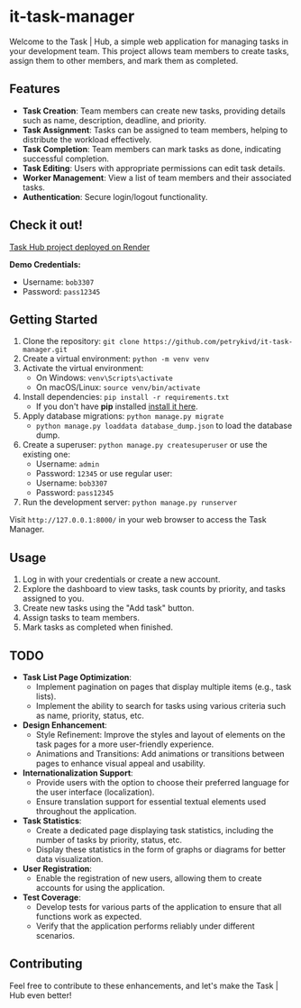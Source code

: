 # it-task-manager

Welcome to the Task | Hub, a simple web application for managing tasks in your development team. This project allows
team members to create tasks, assign them to other members, and mark them as completed.

## Features

- **Task Creation**: Team members can create new tasks, providing details such as name, description, deadline, and
  priority.
- **Task Assignment**: Tasks can be assigned to team members, helping to distribute the workload effectively.
- **Task Completion**: Team members can mark tasks as done, indicating successful completion.
- **Task Editing**: Users with appropriate permissions can edit task details.
- **Worker Management**: View a list of team members and their associated tasks.
- **Authentication**: Secure login/logout functionality.

## Check it out!

[Task Hub project deployed on Render](https://task-manager-j8w3.onrender.com/)

**Demo Credentials:**
- Username: `bob3307` 
- Password: `pass12345`

## Getting Started

1. Clone the repository: ` git clone https://github.com/petrykivd/it-task-manager.git `
2. Create a virtual environment: `python -m venv venv`
3. Activate the virtual environment:
    - On Windows: `venv\Scripts\activate`
    - On macOS/Linux: `source venv/bin/activate`
4. Install dependencies: `pip install -r requirements.txt`
    - If you don't have **pip** installed  [install it here](https://pip.pypa.io/en/stable/installation/#).
5. Apply database migrations: `python manage.py migrate`
    - `python manage.py loaddata database_dump.json` to load the database dump.
6. Create a superuser: `python manage.py createsuperuser` or use the existing one:
    - Username: `admin`
    - Password: `12345`
      or use regular user:
    - Username: `bob3307`
    - Password: `pass12345`
7. Run the development server: `python manage.py runserver`

Visit `http://127.0.0.1:8000/` in your web browser to access the Task Manager.

## Usage

1. Log in with your credentials or create a new account.
2. Explore the dashboard to view tasks, task counts by priority, and tasks assigned to you.
3. Create new tasks using the "Add task" button.
4. Assign tasks to team members.
5. Mark tasks as completed when finished.

## TODO

- **Task List Page Optimization**: 
   - Implement pagination on pages that display multiple items (e.g., task lists).
   - Implement the ability to search for tasks using various criteria such as name, priority, status, etc.
- **Design Enhancement**:
   - Style Refinement: Improve the styles and layout of elements on the task pages for a more user-friendly experience.
   - Animations and Transitions: Add animations or transitions between pages to enhance visual appeal and usability.
- **Internationalization Support**: 
   - Provide users with the option to choose their preferred language for the user interface (localization).
   - Ensure translation support for essential textual elements used throughout the application.
- **Task Statistics**: 
   - Create a dedicated page displaying task statistics, including the number of tasks by priority, status, etc.
   -  Display these statistics in the form of graphs or diagrams for better data visualization.
- **User Registration**:
   - Enable the registration of new users, allowing them to create accounts for using the application.
- **Test Coverage**:
   - Develop tests for various parts of the application to ensure that all functions work as expected.
   - Verify that the application performs reliably under different scenarios.

## Contributing

Feel free to contribute to these enhancements, and let's make the Task | Hub even better!
